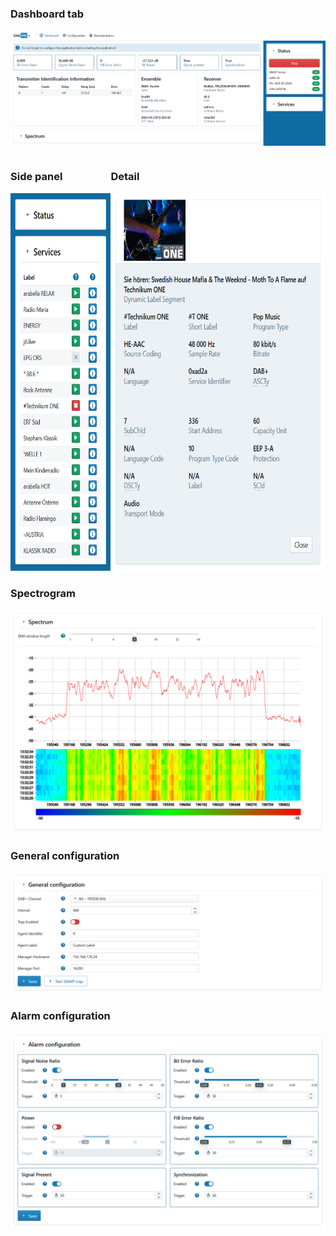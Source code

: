 ### Dashboard tab
![Printscreen of the dashboard tab](https://github.com/SvajkaJ/SvajkaJ/blob/main/img/dabing/frontend_dashboard_on.png "Printscreen of the dashboard tab")

<div style="display: flex; justify-content: space-between;">
    <div style="display: inline-block;">
        <h3>Side panel</h3>
        <img alt="Printscreen of the side panel" src="https://github.com/SvajkaJ/SvajkaJ/blob/main/img/dabing/frontend_side_panel.png" height="604">
    </div>
    <div style="display: inline-block;">
        <h3>Detail</h3>
        <img alt="Detail of a particular service" src="https://github.com/SvajkaJ/SvajkaJ/blob/main/img/dabing/frontend_service_detail.png" height="604">
    </div>
</div>

### Spectrogram
![Printscreen of the spectrogram section](https://github.com/SvajkaJ/SvajkaJ/blob/main/img/dabing/frontend_spectrogram.png "Printscreen of the spectrogram section")

### General configuration
![Printscreen of the general configuration section](https://github.com/SvajkaJ/SvajkaJ/blob/main/img/dabing/frontend_general_configuration.png "Printscreen of the general configuration section")

### Alarm configuration
![Printscreen of the alarm configuration section](https://github.com/SvajkaJ/SvajkaJ/blob/main/img/dabing/frontend_alarm_configuration.png "Printscreen of the alarm configuration section")
